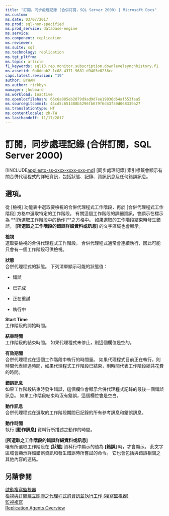 ```yaml
---
title: "訂閱，同步處理記錄 (合併訂閱，SQL Server 2000) | Microsoft Docs"
ms.custom: 
ms.date: 03/07/2017
ms.prod: sql-non-specified
ms.prod_service: database-engine
ms.service: 
ms.component: replication
ms.reviewer: 
ms.suite: sql
ms.technology: replication
ms.tgt_pltfrm: 
ms.topic: article
f1_keywords: sql13.rep.monitor.subscription.downlevelsynchhistory.f1
ms.assetid: 0a0deab2-1c08-4371-9681-d9403e0236cc
caps.latest.revision: "19"
author: BYHAM
ms.author: rickbyh
manager: jhubbard
ms.workload: Inactive
ms.openlocfilehash: 66c6a085eb2879d9ad9d7ee19036d64af553fea5
ms.sourcegitcommit: 44cd5c651488b5296fb679f6d43f50d068339a27
ms.translationtype: HT
ms.contentlocale: zh-TW
ms.lasthandoff: 11/17/2017
---
```

# <a name="subscription-synchronization-history-merge-subscription-sql-server-2000"></a>訂閱，同步處理記錄 (合併訂閱，SQL Server 2000)
[!INCLUDE[appliesto-ss-xxxx-xxxx-xxx-md](../../includes/appliesto-ss-xxxx-xxxx-xxx-md.md)] [同步處理記錄] 索引標籤會顯示有關合併代理程式的詳細資訊，包括狀態、記錄、資訊訊息及任何錯誤訊息。  
  
## <a name="options"></a>選項。  
 從 [檢視]  功能表中選取要檢視的合併代理程式工作階段，再於 [合併代理程式工作階段] 方格中選取特定的工作階段。 有關這個工作階段的詳細資訊，會顯示在標示為 **[所選取工作階段中的動作]**之方格中。 如果選取的工作階段結束時發生錯誤， **[所選取之工作階段的錯誤詳細資料或訊息]** 的文字區域也會顯示。  
  
 **檢視**  
 選取要檢視的合併代理程式工作階段。 合併代理程式通常會連續執行，因此可能只會有一個工作階段可供檢視。  
  
 **狀態**  
 合併代理程式的狀態。 下列清單顯示可能的狀態值：  
  
-   錯誤  
  
-   已完成  
  
-   正在重試  
  
-   執行中  
  
 **Start Time**  
 工作階段的開始時間。  
  
 **結束時間**  
 工作階段的結束時間。 如果代理程式未停止，則這個欄位是空的。  
  
 **有效期間**  
 合併代理程式在這個工作階段中執行的時間量。 如果代理程式目前正在執行，則時間代表經過時間，如果代理程式工作階段已結束，則時間代表工作階段總共花費的時間。  
  
 **錯誤訊息**  
 如果工作階段結束時發生錯誤，這個欄位會顯示合併代理程式記錄的最後一個錯誤訊息。 如果工作階段結束時沒有錯誤，這個欄位會是空白。  
  
 **動作訊息**  
 合併代理程式在選取的工作階段期間已記錄的所有參考訊息和錯誤訊息。  
  
 **動作時間**  
 執行 **[動作訊息]** 資料行所描述之動作的時間。  
  
 **[所選取之工作階段的錯誤詳細資料或訊息]**  
 唯有所選取工作階段在 **[狀態]** 資料行中顯示的值為 **[錯誤]** 時，才會顯示。 此文字區域會顯示詳細錯誤資訊和發生錯誤時所嘗試的命令。 它也會包括與錯誤相關之其他內容的連結。  
  
## <a name="see-also"></a>另請參閱  
 [啟動複寫監視器](../../relational-databases/replication/monitor/start-the-replication-monitor.md)   
 [檢視與訂閱建立關聯之代理程式的資訊並執行工作 &#40;複寫監視器&#41;](../../relational-databases/replication/monitor/view-information-and-perform-tasks-for-subscription-agents.md)   
 [監視複寫](../../relational-databases/replication/monitor/monitoring-replication-overview.md)   
 [Replication Agents Overview](../../relational-databases/replication/agents/replication-agents-overview.md)  
  
  
